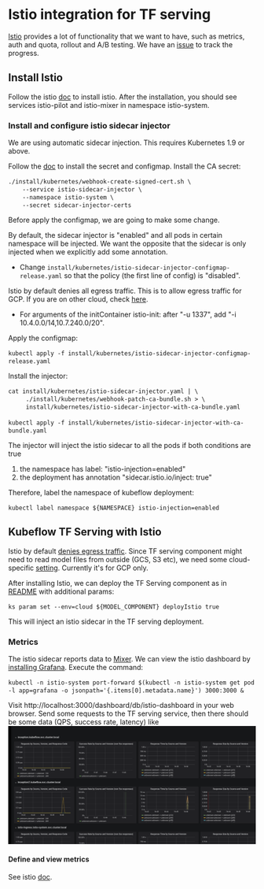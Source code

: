 # Istio integration for TF serving

[Istio](https://istio.io/) provides a lot of functionality that we want to have, such as metrics, auth and
quota, rollout and A/B testing. We have an [issue](https://github.com/kubeflow/kubeflow/issues/464) to track
the progress.

## Install Istio
Follow the istio [doc](https://istio.io/docs/setup/kubernetes/quick-start.html#installation-steps)
to install istio.
After the installation, you should see services istio-pilot and istio-mixer in namespace istio-system.

### Install and configure istio sidecar injector
We are using automatic sidecar injection.
This requires Kubernetes 1.9 or above.

Follow the [doc](https://istio.io/docs/setup/kubernetes/sidecar-injection.html#automatic-sidecar-injection)
to install the secret and configmap.
Install the CA secret:
```
./install/kubernetes/webhook-create-signed-cert.sh \
    --service istio-sidecar-injector \
    --namespace istio-system \
    --secret sidecar-injector-certs
```

Before apply the configmap, we are going to make some change.

By default, the sidecar injector is "enabled" and all pods in certain namespace will be injected.
We want the opposite that the sidecar is only injected when we explicitly add some annotation.
 - Change `install/kubernetes/istio-sidecar-injector-configmap-release.yaml` so that the policy 
   (the first line of config) is "disabled".

Istio by default denies all egress traffic. This is to allow egress traffic for GCP. If you are on other cloud, check [here](https://istio.io/docs/tasks/traffic-management/egress.html#calling-external-services-directly).
 - For arguments of the initContainer istio-init: after "-u 1337", add "-i 10.4.0.0/14,10.7.240.0/20".
   

Apply the configmap:
```
kubectl apply -f install/kubernetes/istio-sidecar-injector-configmap-release.yaml
```

Install the injector:
```
cat install/kubernetes/istio-sidecar-injector.yaml | \
     ./install/kubernetes/webhook-patch-ca-bundle.sh > \
     install/kubernetes/istio-sidecar-injector-with-ca-bundle.yaml

kubectl apply -f install/kubernetes/istio-sidecar-injector-with-ca-bundle.yaml
```

The injector will inject the istio sidecar to all the pods if both conditions are true
1. the namespace has label: "istio-injection=enabled"
2. the deployment has annotation "sidecar.istio.io/inject: true"

Therefore, label the namespace of kubeflow deployment:
```
kubectl label namespace ${NAMESPACE} istio-injection=enabled
```

## Kubeflow TF Serving with Istio

Istio by default [denies egress traffic](https://istio.io/docs/tasks/traffic-management/egress.html).
Since TF serving component might need to read model files from outside (GCS, S3 etc), we need some
cloud-specific [setting](https://istio.io/docs/tasks/traffic-management/egress.html#calling-external-services-directly). 
Currently it's for GCP only.

After installing Istio, we can deploy the TF Serving component as in [README](README.md) with
additional params:
```
ks param set --env=cloud ${MODEL_COMPONENT} deployIstio true
```

This will inject an istio sidecar in the TF serving deployment.

### Metrics
The istio sidecar reports data to [Mixer](https://istio.io/docs/concepts/policy-and-control/mixer.html).
We can view the istio dashboard by [installing Grafana](https://istio.io/docs/tasks/telemetry/using-istio-dashboard.html#viewing-the-istio-dashboard).
Execute the command:
```
kubectl -n istio-system port-forward $(kubectl -n istio-system get pod -l app=grafana -o jsonpath='{.items[0].metadata.name}') 3000:3000 &
```
Visit http://localhost:3000/dashboard/db/istio-dashboard in your web browser.
Send some requests to the TF serving service, then there should be some data (QPS, success rate, latency) like
![istio dashboard](istio-dashboard.png)


#### Define and view metrics
See istio [doc](https://istio.io/docs/tasks/telemetry/metrics-logs.html).
